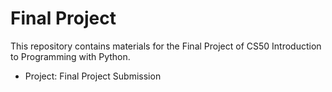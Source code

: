 # Final Project

This repository contains materials for the Final Project of CS50 Introduction to Programming with Python.

- Project: Final Project Submission
